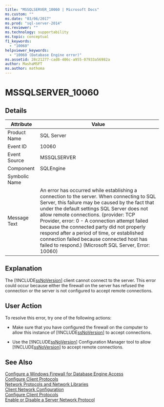```yaml
---
title: "MSSQLSERVER_10060 | Microsoft Docs"
ms.custom: ""
ms.date: "03/06/2017"
ms.prod: "sql-server-2014"
ms.reviewer: ""
ms.technology: supportability
ms.topic: conceptual
f1_keywords: 
  - "10060"
helpviewer_keywords: 
  - "10060 (Database Engine error)"
ms.assetid: 28c21277-cad8-406c-a955-07933a56982a
author: MashaMSFT
ms.author: mathoma
---
```

# MSSQLSERVER_10060
    
## Details  
  
|Attribute|Value|  
|-|-|  
|Product Name|SQL Server|  
|Event ID|10060|  
|Event Source|MSSQLSERVER|  
|Component|SQLEngine|  
|Symbolic Name||  
|Message Text|An error has occurred while establishing a connection to the server.  When connecting to SQL Server, this failure may be caused by the fact that under the default settings SQL Server does not allow remote connections. (provider: TCP Provider, error: 0 - A connection attempt failed because the connected party did not properly respond after a period of time, or established connection failed because connected host has failed to respond.) (Microsoft SQL Server, Error: 10060)|  
  
## Explanation  
 The [!INCLUDE[ssNoVersion](../../includes/ssnoversion-md.md)] client cannot connect to the server. This error could occur because either the firewall on the server has refused the connection or the server is not configured to accept remote connections.  
  
## User Action  
 To resolve this error, try one of the following actions:  
  
-   Make sure that you have configured the firewall on the computer to allow this instance of [!INCLUDE[ssNoVersion](../../includes/ssnoversion-md.md)] to accept connections.  
  
-   Use the [!INCLUDE[ssNoVersion](../../includes/ssnoversion-md.md)] Configuration Manager tool to allow [!INCLUDE[ssNoVersion](../../includes/ssnoversion-md.md)] to accept remote connections.  
  
## See Also  
 [Configure a Windows Firewall for Database Engine Access](../../database-engine/configure-windows/configure-a-windows-firewall-for-database-engine-access.md)   
 [Configure Client Protocols](../../database-engine/configure-windows/configure-client-protocols.md)   
 [Network Protocols and Network Libraries](../../sql-server/install/network-protocols-and-network-libraries.md)   
 [Client Network Configuration](../../database-engine/configure-windows/client-network-configuration.md)   
 [Configure Client Protocols](../../database-engine/configure-windows/configure-client-protocols.md)   
 [Enable or Disable a Server Network Protocol](../../database-engine/configure-windows/enable-or-disable-a-server-network-protocol.md)  
  
  

